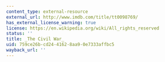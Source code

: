 ```yaml
---
content_type: external-resource
external_url: http://www.imdb.com/title/tt0098769/
has_external_license_warning: true
license: https://en.wikipedia.org/wiki/All_rights_reserved
status: ''
title: _The Civil War_
uid: 759ce26b-cd24-4162-8aa9-0e7333affbc5
wayback_url: ''
---
```

